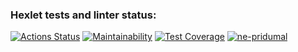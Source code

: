 ### Hexlet tests and linter status:

[![Actions Status](https://github.com/TorTicc/frontend-project-46/actions/workflows/hexlet-check.yml/badge.svg)](https://github.com/TorTicc/frontend-project-46/actions)
[![Maintainability](https://api.codeclimate.com/v1/badges/3a61589f21919c43f51d/maintainability)](https://codeclimate.com/github/TorTicc/frontend-project-46/maintainability)
[![Test Coverage](https://api.codeclimate.com/v1/badges/3a61589f21919c43f51d/test_coverage)](https://codeclimate.com/github/TorTicc/frontend-project-46/test_coverage)
[![ne-pridumal](https://github.com/TorTicc/frontend-project-46/actions/workflows/totic-chek.yml/badge.svg)](https://github.com/TorTicc/frontend-project-46/actions/workflows/totic-chek.yml)
